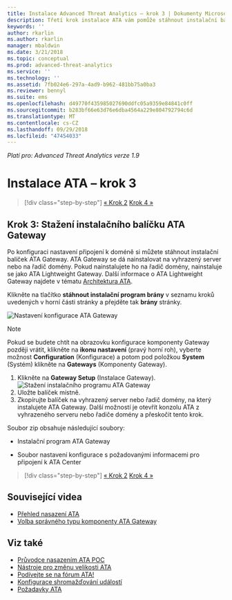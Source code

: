 ```yaml
---
title: Instalace Advanced Threat Analytics – krok 3 | Dokumenty Microsoftu
description: Třetí krok instalace ATA vám pomůže stáhnout instalační balíček ATA Gateway.
keywords: ''
author: rkarlin
ms.author: rkarlin
manager: mbaldwin
ms.date: 3/21/2018
ms.topic: conceptual
ms.prod: advanced-threat-analytics
ms.service: ''
ms.technology: ''
ms.assetid: 7fb024e6-297a-4ad9-b962-481bb75a0ba3
ms.reviewer: bennyl
ms.suite: ems
ms.openlocfilehash: d49770f435985027690ddfc05a9359e84841c0ff
ms.sourcegitcommit: b283bf66e63d76e6dba4564a229e804792794c6d
ms.translationtype: MT
ms.contentlocale: cs-CZ
ms.lasthandoff: 09/29/2018
ms.locfileid: "47454033"
---
```

*Platí pro: Advanced Threat Analytics verze 1.9*



# <a name="install-ata---step-3"></a>Instalace ATA – krok 3

> [!div class="step-by-step"]
> [« Krok 2](install-ata-step2.md)
> [Krok 4 »](install-ata-step4.md)

## <a name="step-3-download-the-ata-gateway-setup-package"></a>Krok 3: Stažení instalačního balíčku ATA Gateway
Po konfiguraci nastavení připojení k doméně si můžete stáhnout instalační balíček ATA Gateway. ATA Gateway se dá nainstalovat na vyhrazený server nebo na řadič domény. Pokud nainstalujete ho na řadič domény, nainstaluje se jako ATA Lightweight Gateway. Další informace o ATA Lightweight Gateway najdete v tématu [Architektura ATA](ata-architecture.md). 

Klikněte na tlačítko **stáhnout instalační program brány** v seznamu kroků uvedených v horní části stránky a přejděte tak **brány** stránky.

![Nastavení konfigurace ATA Gateway](media/ATA_1.7-welcome-download-gateway.PNG)

> [!NOTE] 
> Pokud se budete chtít na obrazovku konfigurace komponenty Gateway později vrátit, klikněte na **ikonu nastavení** (pravý horní roh), vyberte možnost **Configuration** (Konfigurace) a potom pod položkou **System** (Systém) klikněte na **Gateways** (Komponenty Gateway).  

1.  Klikněte na **Gateway Setup** (Instalace Gateway).
  ![Stažení instalačního programu ATA Gateway](media/download-gateway-setup.png)
2.  Uložte balíček místně.
3.  Zkopírujte balíček na vyhrazený server nebo řadič domény, na který instalujete ATA Gateway. Další možností je otevřít konzolu ATA z vyhrazeného serveru nebo řadiče domény a přeskočit tento krok.

Soubor zip obsahuje následující soubory:

-   Instalační program ATA Gateway

-   Soubor nastavení konfigurace s požadovanými informacemi pro připojení k ATA Center


> [!div class="step-by-step"]
> [« Krok 2](install-ata-step2.md)
> [Krok 4 »](install-ata-step4.md)


## <a name="related-videos"></a>Související videa
- [Přehled nasazení ATA](https://channel9.msdn.com/Shows/Microsoft-Security/Overview-of-ATA-Deployment-in-10-Minutes)
- [Volba správného typu komponenty ATA Gateway](https://channel9.msdn.com/Shows/Microsoft-Security/ATA-Deployment-Choose-the-Right-Gateway-Type)

## <a name="see-also"></a>Viz také
- [Průvodce nasazením ATA POC](http://aka.ms/atapoc)
- [Nástroje pro změnu velikosti ATA](http://aka.ms/atasizingtool)
- [Podívejte se na fórum ATA!](https://social.technet.microsoft.com/Forums/security/home?forum=mata)
- [Konfigurace shromažďování událostí](configure-event-collection.md)
- [Požadavky ATA](ata-prerequisites.md)
